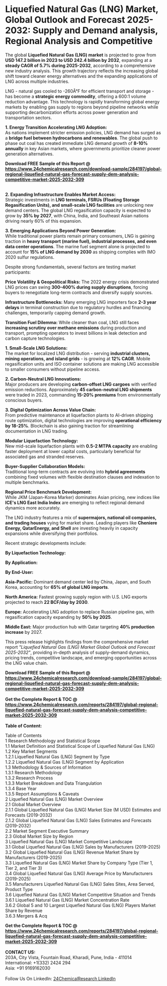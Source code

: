 <h1>Liquefied Natural Gas (LNG) Market, Global Outlook and Forecast 2025-2032: Supply and Demand analysis, Regional Analysis and Competitive</h1><p>The global <strong>Liquefied Natural Gas (LNG) market</strong> is projected to grow from <strong>USD 147.2 billion in 2023 to USD 242.4 billion by 2032</strong>, expanding at a <strong>steady CAGR of 5.7% during 2025-2032</strong>, according to a comprehensive new industry analysis. This growth trajectory reflects the increasing global shift toward cleaner energy alternatives and the expanding applications of LNG across multiple industries.</p><p>LNG - natural gas cooled to -260Â°F for efficient transport and storage - has become a <strong>strategic energy commodity</strong>, offering a 600:1 volume reduction advantage. This technology is rapidly transforming global energy markets by enabling gas supply to regions beyond pipeline networks while supporting decarbonization efforts across power generation and transportation sectors.</p><p><strong>1. Energy Transition Accelerating LNG Adoption:</strong><br>
As nations implement stricter emission policies, LNG demand has surged as a <strong>bridge fuel between hydrocarbons and renewables</strong>. The global push to phase out coal has created immediate LNG demand growth of <strong>8-10% annually</strong> in key Asian markets, where governments prioritize cleaner power generation alternatives.</p><div><b>Download FREE Sample of this Report @ 
            <a href="https://www.24chemicalresearch.com/download-sample/284197/global-regional-liquefied-natural-gas-forecast-supply-dem-analysis-competitive-market-2025-2032-309">
            https://www.24chemicalresearch.com/download-sample/284197/global-regional-liquefied-natural-gas-forecast-supply-dem-analysis-competitive-market-2025-2032-309</a></b></div><br><p><strong>2. Expanding Infrastructure Enables Market Access:</strong><br>
Strategic investments in <strong>LNG terminals, FSRUs (Floating Storage Regasification Units), and small-scale LNG facilities</strong> are unlocking new demand centers. The global LNG regasification capacity is expected to grow by <strong>35% by 2027</strong>, with China, India, and Southeast Asian nations driving nearly 60% of this expansion.</p><p><strong>3. Emerging Applications Beyond Power Generation:</strong><br>
While traditional power plants remain primary consumers, LNG is gaining traction in <strong>heavy transport (marine fuel), industrial processes, and even data center operations</strong>. The marine fuel segment alone is projected to account for <strong>15% of LNG demand by 2030</strong> as shipping complies with IMO 2020 sulfur regulations.</p><p>Despite strong fundamentals, several factors are testing market participants:</p><p><strong>Price Volatility &amp; Geopolitical Risks:</strong> The 2022 energy crisis demonstrated LNG prices can swing <strong>300-400% during supply disruptions</strong>, forcing buyers to renegotiate long-term contracts and diversify supply sources.</p><p><strong>Infrastructure Bottlenecks:</strong> Many emerging LNG importers face <strong>2-3 year delays</strong> in terminal construction due to regulatory hurdles and financing challenges, temporarily capping demand growth.</p><p><strong>Transition Fuel Dilemma:</strong> While cleaner than coal, LNG still faces <strong>increasing scrutiny over methane emissions</strong> during production and transport, prompting operators to invest billions in leak detection and carbon capture technologies.</p><p><strong>1. Small-Scale LNG Solutions:</strong><br>
The market for localized LNG distribution - serving <strong>industrial clusters, mining operations, and island grids</strong> - is growing at <strong>12% CAGR</strong>. Mobile regasification units and ISO container solutions are making LNG accessible to smaller consumers without pipeline access.</p><p><strong>2. Carbon-Neutral LNG Innovations:</strong><br>
Major producers are developing <strong>carbon-offset LNG cargoes</strong> with verified emission reductions. Approximately <strong>45 carbon-neutral LNG shipments</strong> were traded in 2023, commanding <strong>15-20% premiums</strong> from environmentally conscious buyers.</p><p><strong>3. Digital Optimization Across Value Chain:</strong><br>
From predictive maintenance at liquefaction plants to AI-driven shipping route optimization, digital technologies are improving <strong>operational efficiency by 18-25%</strong>. Blockchain is also gaining traction for streamlining documentation in LNG trading.</p><p><strong>Modular Liquefaction Technology:</strong><br>
	New mid-scale liquefaction plants with <strong>0.5-2 MTPA capacity</strong> are enabling faster deployment at lower capital costs, particularly beneficial for associated gas and stranded reserves.</p><p><strong>Buyer-Supplier Collaboration Models:</strong><br>
	Traditional long-term contracts are evolving into <strong>hybrid agreements</strong> combining fixed volumes with flexible destination clauses and indexation to multiple benchmarks.</p><p><strong>Regional Price Benchmark Development:</strong><br>
	While JKM (Japan-Korea Marker) dominates Asian pricing, new indices like <strong>ICE's LNG East India Index</strong> are emerging to reflect regional demand dynamics more accurately.</p><p>The LNG industry features a mix of <strong>supermajors, national oil companies, and trading houses</strong> vying for market share. Leading players like <strong>Cheniere Energy, QatarEnergy, and Shell</strong> are investing heavily in capacity expansions while diversifying their portfolios.</p><p>Recent strategic developments include:</p><p><strong>By Liquefaction Technology:</strong></p><p><strong>By Application:</strong></p><p><strong>By End-User:</strong></p><p><strong>Asia-Pacific:</strong> Dominant demand center led by China, Japan, and South Korea, accounting for <strong>65% of global LNG imports</strong>.</p><p><strong>North America:</strong> Fastest growing supply region with U.S. LNG exports projected to reach <strong>22 BCF/day by 2030</strong>.</p><p><strong>Europe:</strong> Accelerating LNG adoption to replace Russian pipeline gas, with regasification capacity expanding by <strong>50% by 2025</strong>.</p><p><strong>Middle East:</strong> Major production hub with Qatar targeting <strong>40% production increase</strong> by 2027.</p><p>This press release highlights findings from the comprehensive market report <em>"Liquefied Natural Gas (LNG) Market Global Outlook and Forecast 2025-2032"</em>, providing in-depth analysis of supply-demand dynamics, pricing trends, competitive landscape, and emerging opportunities across the LNG value chain.</p><div><b>Download FREE Sample of this Report @ 
            <a href="https://www.24chemicalresearch.com/download-sample/284197/global-regional-liquefied-natural-gas-forecast-supply-dem-analysis-competitive-market-2025-2032-309">
            https://www.24chemicalresearch.com/download-sample/284197/global-regional-liquefied-natural-gas-forecast-supply-dem-analysis-competitive-market-2025-2032-309</a></b></div><br><div><b>Get the Complete Report & TOC @ 
            <a href="https://www.24chemicalresearch.com/reports/284197/global-regional-liquefied-natural-gas-forecast-supply-dem-analysis-competitive-market-2025-2032-309">
            https://www.24chemicalresearch.com/reports/284197/global-regional-liquefied-natural-gas-forecast-supply-dem-analysis-competitive-market-2025-2032-309</a></b></div><br>
            <b>Table of Content:</b><p>Table of Contents<br />
1 Research Methodology and Statistical Scope<br />
1.1 Market Definition and Statistical Scope of Liquefied Natural Gas (LNG)<br />
1.2 Key Market Segments<br />
1.2.1 Liquefied Natural Gas (LNG) Segment by Type<br />
1.2.2 Liquefied Natural Gas (LNG) Segment by Application<br />
1.3 Methodology & Sources of Information<br />
1.3.1 Research Methodology<br />
1.3.2 Research Process<br />
1.3.3 Market Breakdown and Data Triangulation<br />
1.3.4 Base Year<br />
1.3.5 Report Assumptions & Caveats<br />
2 Liquefied Natural Gas (LNG) Market Overview<br />
2.1 Global Market Overview<br />
2.1.1 Global Liquefied Natural Gas (LNG) Market Size (M USD) Estimates and Forecasts (2019-2032)<br />
2.1.2 Global Liquefied Natural Gas (LNG) Sales Estimates and Forecasts (2019-2032)<br />
2.2 Market Segment Executive Summary<br />
2.3 Global Market Size by Region<br />
3 Liquefied Natural Gas (LNG) Market Competitive Landscape<br />
3.1 Global Liquefied Natural Gas (LNG) Sales by Manufacturers (2019-2025)<br />
3.2 Global Liquefied Natural Gas (LNG) Revenue Market Share by Manufacturers (2019-2025)<br />
3.3 Liquefied Natural Gas (LNG) Market Share by Company Type (Tier 1, Tier 2, and Tier 3)<br />
3.4 Global Liquefied Natural Gas (LNG) Average Price by Manufacturers (2019-2025)<br />
3.5 Manufacturers Liquefied Natural Gas (LNG) Sales Sites, Area Served, Product Type<br />
3.6 Liquefied Natural Gas (LNG) Market Competitive Situation and Trends<br />
3.6.1 Liquefied Natural Gas (LNG) Market Concentration Rate<br />
3.6.2 Global 5 and 10 Largest Liquefied Natural Gas (LNG) Players Market Share by Revenue<br />
3.6.3 Mergers & Acq</p><div><b>Get the Complete Report & TOC @ 
            <a href="https://www.24chemicalresearch.com/reports/284197/global-regional-liquefied-natural-gas-forecast-supply-dem-analysis-competitive-market-2025-2032-309">
            https://www.24chemicalresearch.com/reports/284197/global-regional-liquefied-natural-gas-forecast-supply-dem-analysis-competitive-market-2025-2032-309</a></b></div><br><b>CONTACT US:</b><br>
            203A, City Vista, Fountain Road, Kharadi, Pune, India - 411014<br>
            International: +1(332) 2424 294<br>
            Asia: +91 9169162030 <br><br>
            Follow Us On LinkedIn: <a href="https://www.linkedin.com/company/24chemicalresearch/">24ChemicalResearch LinkedIn</a>